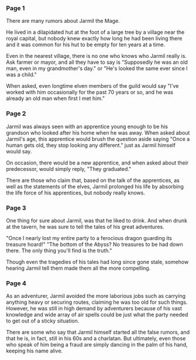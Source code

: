 ### Page 1

There are many rumors about Jarmil the Mage.

He lived in a dilapidated hut at the foot of a large tree by a village near the royal capital, but nobody knew exactly how long he had been living there and it was common for his hut to be empty for ten years at a time.

Even in the nearest village, there is no one who knows who Jarmil really is. Ask farmer or mayor, and all they have to say is "Supposedly he was an old man, even in my grandmother's day." or "He's looked the same ever since I was a child."

When asked, even longtime elven members of the guild would say "I've worked with him occasionally for the past 70 years or so, and he was already an old man when first I met him."

### Page 2

Jarmil was always seen with an apprentice young enough to be his grandson who looked after his home when he was away. When asked about Jarmil's age, this apprentice would brush the question aside saying "Once a human gets old, they stop looking any different." just as Jarmil himself would say.

On occasion, there would be a new apprentice, and when asked about their predecessor, would simply reply, "They graduated."

There are those who claim that, based on the talk of the apprentices, as well as the statements of the elves, Jarmil prolonged his life by absorbing the life force of his apprentices, but nobody really knows.

### Page 3

One thing for sure about Jarmil, was that he liked to drink. And when drunk at the tavern, he was sure to tell the tales of his great adventures.

"Once I nearly lost my entire party to a ferocious dragon guarding its treasure hoard!" "The bottom of the Abyss? No treasures to be had down there. The only thing you'll find is the truth."

Though even the tragedies of his tales had long since gone stale, somehow hearing Jarmil tell them made them all the more compelling.

### Page 4

As an adventurer, Jarmil avoided the more laborious jobs such as carrying anything heavy or securing routes, claiming he was too old for such things. However, he was still in high demand by adventurers because of his vast knowledge and wide array of air spells could be just what the party needed to get out of a sticky situation.

There are some who say that Jarmil himself started all the false rumors, and that he is, in fact, still in his 60s and a charlatan. But ultimately, even those who speak of him being a fraud are simply dancing in the palm of his hand, keeping his name alive.
